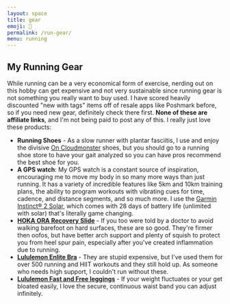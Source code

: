 ```yaml
---
layout: space
title: gear
emoji: 👟
permalink: /run-gear/
menu: running
---
```

<h2>My Running Gear</h2>
While running can be a very economical form of exercise, nerding out on this hobby can get expensive and not very sustainable since running gear is not something you really want to buy used. I have scored heavily discounted "new with tags" items off of resale apps like Poshmark before, so if you need new gear, definitely check there first. <b>None of these are affiliate links</b>, and I'm not being paid to post any of this. I really just love these products:
<ul>
    <li><b>Running Shoes</b> - As a slow runner with plantar fasciitis, I use and enjoy the divisive <a target="_blank" href="https://www.on-running.com/en-jp/products/cloudmonster-61/womens/fawn-turmeric-shoes-61.98652">On Cloudmonster</a> shoes, but you should go to a running shoe store to have your gait analyzed so you can have pros recommend the best shoe for you. </li>
    <li><b>A GPS watch</b>: My GPS watch is a constant source of inspiration, encouraging me to move my body in so many more ways than just running. It has a variety of incredible features like 5km and 10km training plans, the ability to program workouts with vibrating cues for time, cadence, and distance segments, and so much more. I use the <a target="_blank" href="https://www.garmin.com/en-US/p/775697/pn/010-02627-10">Garmin Instinct® 2 Solar</a>, which comes with 28 days of battery life (unlimited with solar) that's literally game changing. </li>
    <li><b><a target="_blank" href="https://www.hoka.com/en/us/sale/ora-recovery-slide/1134527.html">HOKA ORA Recovery Slide</a></b> - If you too were told by a doctor to avoid walking barefoot on hard surfaces, these are so good. They're firmer then oofos, but have better arch support and plenty of squish to protect you from heel spur pain, especially after you've created inflammation due to running. </li>
    <li><b><a target="_blank" href="https://shop.lululemon.com/c/women-sports-bras/_/N-7vlZ1z0xsms">Lululemon Enlite Bra</a></b> - They are stupid expensive, but I've used them for over 500 running and HIIT workouts and they still hold up. As someone who needs high support, I couldn't run without these. </li>
    <li><b><a target="_blank" href="https://www.lulufanatics.com/item/25438/lululemon-fast-free-crop-19-black">Lululemon Fast and Free leggings</a></b> - If your weight fluctuates or your get bloated easily, I love the secure, continuous waist band you can adjust infinitely. </li>
</ul>